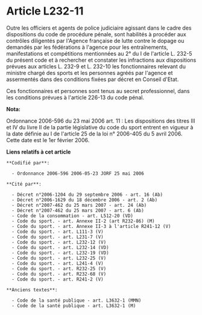 # Article L232-11

Outre les officiers et agents de police judiciaire agissant dans le cadre des dispositions du code de procédure pénale, sont
habilités à procéder aux contrôles diligentés par l'Agence française de lutte contre le dopage ou demandés par les
fédérations à l'agence pour les entraînements, manifestations et compétitions mentionnées au 2° du I de l'article L. 232-5 du
présent code et à rechercher et constater les infractions aux dispositions prévues aux articles L. 232-9 et L. 232-10 les
fonctionnaires relevant du ministre chargé des sports et les personnes agréés par l'agence et assermentés dans des conditions
fixées par décret en Conseil d'Etat. 

Ces fonctionnaires et personnes sont tenus au secret professionnel, dans les conditions prévues à l'article 226-13 du code
pénal.

**Nota:**

Ordonnance 2006-596 du 23 mai 2006 art. 11 : Les dispositions des titres III et IV du livre II de la partie législative du
code du sport entrent en vigueur à la date définie au I de l'article 25 de la loi n° 2006-405 du 5 avril 2006. Cette date est
le 1er février 2006.

**Liens relatifs à cet article**

	**Codifié par**:

	  - Ordonnance 2006-596 2006-05-23 JORF 25 mai 2006

	**Cité par**:

	  - Décret n°2006-1204 du 29 septembre 2006 - art. 16 (Ab)
	  - Décret n°2006-1629 du 18 décembre 2006 - art. 2 (Ab)
	  - Décret n°2007-462 du 25 mars 2007 - art. 24 (Ab)
	  - Décret n°2007-462 du 25 mars 2007 - art. 6 (Ab)
	  - Code de la consommation - art. L512-20 (VD)
	  - Code du sport. - art. Annexe II-2 (art R232-86) (M)
	  - Code du sport. - art. Annexe II-3 à l'article R241-12 (V)
	  - Code du sport. - art. L111-3 (V)
	  - Code du sport. - art. L231-7 (V)
	  - Code du sport. - art. L232-12 (V)
	  - Code du sport. - art. L232-14 (VD)
	  - Code du sport. - art. L232-19 (VD)
	  - Code du sport. - art. L232-25 (V)
	  - Code du sport. - art. L241-4 (V)
	  - Code du sport. - art. R232-25 (V)
	  - Code du sport. - art. R232-68 (V)
	  - Code du sport. - art. R241-2 (V)

	**Anciens textes**:

	  - Code de la santé publique - art. L3632-1 (MMN)
	  - Code de la santé publique - art. L3632-1 (M)
